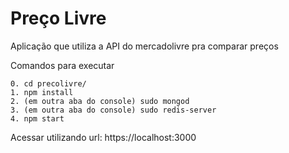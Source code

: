 Preço Livre
===========
Aplicação que utiliza a API do mercadolivre pra comparar preços


Comandos para executar

```
0. cd precolivre/
1. npm install
2. (em outra aba do console) sudo mongod
3. (em outra aba do console) sudo redis-server
4. npm start
```

Acessar utilizando url: https://localhost:3000
